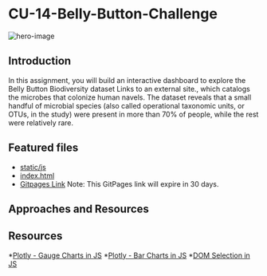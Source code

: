 # CU-14-Belly-Button-Challenge

![hero-image](https://growersnetwork.org/wp-content/uploads/2018/11/bacteria-header.jpg)
   
## Introduction
In this assignment, you will build an interactive dashboard to explore the Belly Button Biodiversity dataset Links to an external site., which catalogs the microbes that colonize human navels.
The dataset reveals that a small handful of microbial species (also called operational taxonomic units, or OTUs, in the study) were present in more than 70% of people, while the rest were relatively rare.

## Featured files
 * [static/js](https://github.com/anderoos/CU-14-belly-button-challenge/blob/main/static/js/app.js)
 * [index.html](https://github.com/anderoos/CU-14-belly-button-challenge/blob/main/index.html)
 * [Gitpages Link](https://anderoos.github.io)
   Note: This GitPages link will expire in 30 days.
   
## Approaches and Resources

## Resources
  *[Plotly - Gauge Charts in JS](https://plotly.com/javascript/indicator/)
  *[Plotly - Bar Charts in JS](https://plotly.com/javascript/bar-charts/)
  *[DOM Selection in JS](https://www.tutorialsteacher.com/d3js/select-dom-element-using-d3js)



